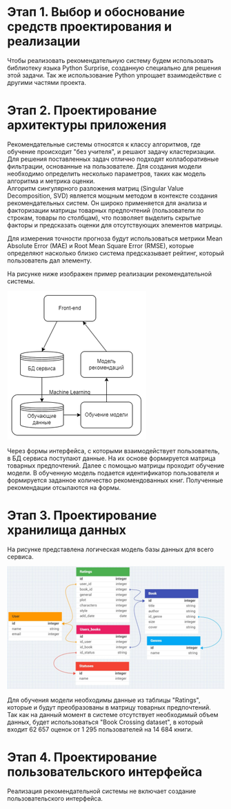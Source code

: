 # Этап 1. Выбор и обоснование средств проектирования и реализации  

Чтобы реализовать рекомендательную систему будем использовать библиотеку языка Python Surprise, созданную специально для решения этой задачи. Так же использование Python упрощает взаимодействие с другими частями проекта.

# Этап 2. Проектирование архитектуры приложения  

Рекомендательные системы относятся к классу алгоритмов, где обучение происходит "без учителя", и решают задачу кластеризации.  
Для решения поставленных задач отлично подходят коллаборативные фильтрации, основанные на пользователе. 
Для создания модели необходимо определить несколько параметров, таких как модель алгоритма и метрика оценки.  
Алгоритм сингулярного разложения матриц (Singular Value Decomposition, SVD) является мощным методом в контексте создания рекомендательных систем. Он широко применяется для анализа и факторизации матрицы товарных предпочтений (пользователи по строкам, товары по столбцам), что позволяет выделить скрытые факторы и предсказать оценки для отсутствующих элементов матрицы.

Для измерения точности прогноза будут использоваться метрики Mean Absolute Error (MAE) и Root Mean Square Error (RMSE), которые определяют насколько близко система предсказывает рейтинг, который пользователь дал элементу.

На рисунке ниже изображен пример реализации рекомендательной системы.  

![Архитектура сервиса](https://github.com/malivasileva/book-recommendation/blob/main/Анализ/img/architecture.png)

Через формы интерфейса, с которыми взаимодействует пользователь, в БД сервиса поступают данные. На их основе формируется матрица товарных предпочтений. Далее с помощью матрицы проходит обучение модели. В обученную модель подается идентификатор пользователя и формируется заданное количество рекомендованных книг. Полученные рекомендации отсылаются на формы. 

# Этап 3. Проектирование хранилища данных  

На рисунке представлена логическая модель базы данных для всего сервиса. 

![Логическая модель БД](https://github.com/malivasileva/book-recommendation/blob/main/Анализ/img/db_model.jpg)

Для обучения модели необходимы данные из таблицы "Ratings", которые и будут преобразованы в матрицу товарных предпочтений.  
Так как на данный момент в системе отсутствует необходимый объем данных, будет использоваться "Book Crossing dataset", в который входит 62 657 оценок от 1 295 пользователей на 14 684 книги. 

# Этап 4. Проектирование пользовательского интерфейса  

Реализация рекомендательной системы не включает создание пользовательского интерфейса.
